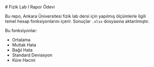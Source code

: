 # Fizik Lab I Rapor Ödevi

Bu repo, Ankara Üniversitesi fizik lab dersi için yapılmış ölçümlerle ilgili temel hesap fonksiyonlarını içerir. Sonuçlar `.xlsx` dosyasına aktarılmıştır.

Bu fonksiyonlar:

- Ortalama
- Mutlak Hata
- Bağıl Hata
- Standard Deviasyon
- Küre Hacmi
